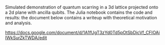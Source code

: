 Simulated demonstration of quantum scarring in a 3d lattice projected onto a 2d plane with ancilla qubits. 
The Julia notebook contains the code and results: the document below contains a writeup with theoretical motivation and analysis.

https://docs.google.com/document/d/1A1fUgT3zYd0Td5pOtSbDicVf_CFIOAiIWkSurZkTWDA/edit
